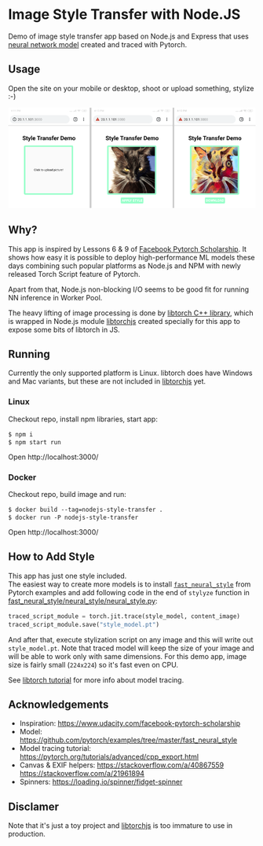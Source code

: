 # Image Style Transfer with Node.JS 
Demo of image style transfer app based on Node.js and Express 
that uses [neural network model](https://github.com/pytorch/examples/tree/master/fast_neural_style) created and traced with Pytorch.
 
## Usage
Open the site on your mobile or desktop, shoot or upload something, stylize :-)

![Image Style Transfer with Node.js](/docs/screenshot.png?raw=true "Image Style Transfer with Node.js")

## Why? 
This app is inspired by Lessons 6 & 9 of [Facebook Pytorch Scholarship](https://www.udacity.com/facebook-pytorch-scholarship).
It shows how easy it is possible to deploy high-performance ML models these days combining 
such popular platforms as Node.js and NPM with newly released Torch Script feature of Pytorch.

Apart from that, Node.js non-blocking I/O seems to be good fit for running NN inference in Worker Pool.

The heavy lifting of image processing is done by [libtorch C++ library](https://pytorch.org/cppdocs/), which is wrapped in Node.js module [libtorchjs](https://www.npmjs.com/package/libtorchjs) 
 created specially for this app to expose some bits of libtorch in JS.  

## Running
Currently the only supported platform is Linux. libtorch does have Windows and Mac variants,
 but these are not included in [libtorchjs](https://www.npmjs.com/package/libtorchjs) yet.

### Linux
Checkout repo, install npm libraries, start app: 
```
$ npm i
$ npm start run
```
Open http://localhost:3000/

### Docker
Checkout repo, build image and run: 
```
$ docker build --tag=nodejs-style-transfer .
$ docker run -P nodejs-style-transfer
```
Open http://localhost:3000/

## How to Add Style
This app has just one style included.  
The easiest way to create more models is to install [`fast_neural_style`](https://github.com/pytorch/examples/tree/master/fast_neural_style) from Pytorch examples 
and add following code in the end of `stylyze` function in
[fast_neural_style/neural_style/neural_style.py](https://github.com/pytorch/examples/blob/master/fast_neural_style/neural_style/neural_style.py#L122): 
```python
traced_script_module = torch.jit.trace(style_model, content_image)
traced_script_module.save("style_model.pt")
```
And after that, execute stylization script on any image and this will write out `style_model.pt`.
Note that traced model will keep the size of your image and will be able to work only with same dimensions.
For this demo app, image size is fairly small (`224x224`) so it's fast even on CPU.

See [libtorch tutorial](https://pytorch.org/tutorials/advanced/cpp_export.html) for more info about model tracing.

## Acknowledgements
 * Inspiration: https://www.udacity.com/facebook-pytorch-scholarship
 * Model: https://github.com/pytorch/examples/tree/master/fast_neural_style
 * Model tracing tutorial: https://pytorch.org/tutorials/advanced/cpp_export.html 
 * Canvas & EXIF helpers: https://stackoverflow.com/a/40867559 https://stackoverflow.com/a/21961894
 * Spinners: https://loading.io/spinner/fidget-spinner

## Disclamer
Note that it's just a toy project and [libtorchjs](https://www.npmjs.com/package/libtorchjs) is too immature to use in production.